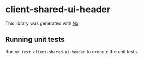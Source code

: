 # client-shared-ui-header

This library was generated with [Nx](https://nx.dev).

## Running unit tests

Run `nx test client-shared-ui-header` to execute the unit tests.
